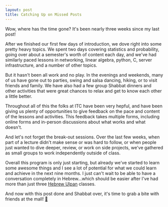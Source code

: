 ```yaml
---
layout: post
title: Catching Up on Missed Posts
---
```


Wow, where has the time gone? It's been nearly three weeks since my last post!

After we finished our first few days of introduction, we dove right into some pretty heavy topics. We spent two days covering statistics and probability, going over about a semester's worth of content each day, and we've had similarly paced lessons in networking, linear algebra, python, C, server infrastructure, and a number of other topics.

But it hasn't been all work and no play. In the evenings and weekends, many of us have gone out to parties, swing and salsa dancing, hiking, or to visit friends and family. We have also had a few group Shabbat dinners and other activities that were great chances to relax and get to know each other a little better.

Throughout all of this the folks at ITC have been very hepful, and have been giving us plenty of opportunities to give feedback on the pace and content of the lessons and activities. This feedback takes multiple forms, including online forms and in-person discussions about what works and what doesn't.

And let's not forget the break-out sessions. Over the last few weeks, when part of a lecture didn't make sense or was hard to follow, or when people just wanted to dive deeper, review, or work on side projects, we've gathered as small groups to work independently outside of class.

Overall this program is only just starting, but already we've started to learn some awesome things and I see a lot of potential for what we could learn and achieve in the next nine months. I just can't wait to be able to have a conversation completely in Hebrew...which should be easier after I've had more than just three [Hebrew Ulpan](http://en.wikipedia.org/wiki/Ulpan) classes.

And now with this post done and Shabbat over, it's time to grab a bite with friends at the mall! [:fork_and_knife:](http://www.israel-food-guide.com/israeli-food.php)
